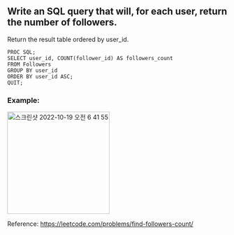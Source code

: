 ## Write an SQL query that will, for each user, return the number of followers.

Return the result table ordered by user_id.

```SAS
PROC SQL;
SELECT user_id, COUNT(follower_id) AS followers_count
FROM Followers
GROUP BY user_id
ORDER BY user_id ASC;
QUIT;
```

### Example:
<img width="234" alt="스크린샷 2022-10-19 오전 6 41 55" src="https://user-images.githubusercontent.com/107760647/196550256-845bc6ac-827b-4935-a8ec-1a9f097e45ec.png">

Reference:
https://leetcode.com/problems/find-followers-count/
